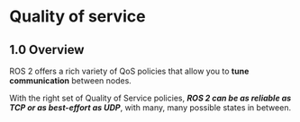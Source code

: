 # Quality of service

## 1.0    Overview



ROS 2 offers a rich variety of QoS policies that allow you to **tune communication** between nodes. 

With the right set of Quality of Service policies, ***ROS 2 can be as reliable as TCP or as best-effort as UDP***, with many, many possible states in between.